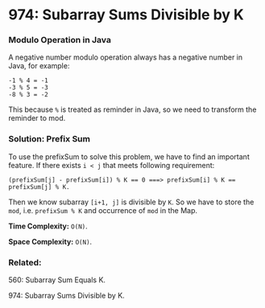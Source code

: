 # 974: Subarray Sums Divisible by K

### Modulo Operation in Java
A negative number modulo operation always has a negative number in Java, for example:
```
-1 % 4 = -1
-3 % 5 = -3
-8 % 3 = -2
```
This because `%` is treated as reminder in Java, so we need to transform the reminder to mod.

### Solution: Prefix Sum
To use the prefixSum to solve this problem, we have to find an important feature. If there exists `i < j` that meets following requirement:
```
(prefixSum[j] - prefixSum[i]) % K == 0 ===> prefixSum[i] % K == prefixSum[j] % K.
```
Then we know subarray `[i+1, j]` is divisible by `K`. So we have to store the `mod`, i.e. `prefixSum % K` and occurrence of `mod` in the Map.

**Time Complexity:** `O(N)`.

**Space Complexity:** `O(N)`.

### Related:
560: Subarray Sum Equals K.

974: Subarray Sums Divisible by K.